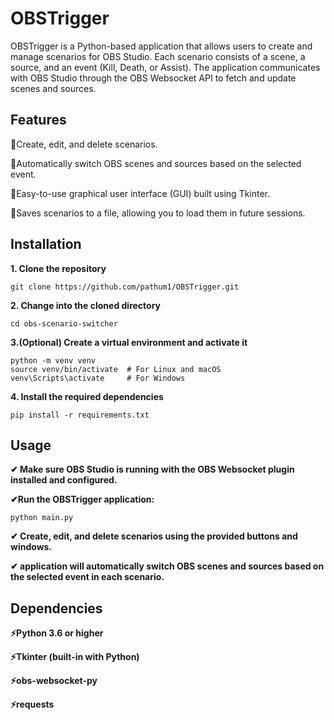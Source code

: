 # **OBSTrigger**

OBSTrigger is a Python-based application that allows users to create and manage scenarios for OBS Studio. Each scenario consists of a scene, a source, and an event (Kill, Death, or Assist). The application communicates with OBS Studio through the OBS Websocket API to fetch and update scenes and sources.

## **Features**
🔷Create, edit, and delete scenarios.

🔷Automatically switch OBS scenes and sources based on the selected event.

🔷Easy-to-use graphical user interface (GUI) built using Tkinter.

🔷Saves scenarios to a file, allowing you to load them in future sessions.


## **Installation**

**1. Clone the repository**
```
git clone https://github.com/pathum1/OBSTrigger.git
```

**2. Change into the cloned directory**
```
cd obs-scenario-switcher
```

**3.(Optional) Create a virtual environment and activate it**
```
python -m venv venv
source venv/bin/activate  # For Linux and macOS
venv\Scripts\activate     # For Windows
```

**4. Install the required dependencies**
```
pip install -r requirements.txt
```


## **Usage**
**✔ Make sure OBS Studio is running with the OBS Websocket plugin installed and configured.**

**✔Run the OBSTrigger application:**

```
python main.py
```

**✔ Create, edit, and delete scenarios using the provided buttons and windows.**

**✔ application will automatically switch OBS scenes and sources based on the selected event in each scenario.**


## **Dependencies** 

**⚡Python 3.6 or higher**

**⚡Tkinter (built-in with Python)**

**⚡obs-websocket-py**

**⚡requests**
